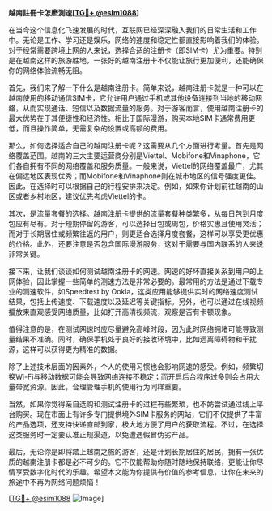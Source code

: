 **越南註冊卡怎麽測速[[TG💪+ @esim1088](https://t.me/s/esim1088)]**

在当今这个信息化飞速发展的时代，互联网已经深深融入我们的日常生活和工作中。无论是工作、学习还是娱乐，网络的速度和稳定性都直接影响着我们的体验。对于经常需要跨境上网的人来说，选择合适的注册卡（即SIM卡）尤为重要。特别是在越南这样的旅游胜地，一张好的越南注册卡不仅能让旅行更加便利，还能确保你的网络体验流畅无阻。

首先，我们来了解一下什么是越南注册卡。简单来说，越南注册卡就是一种可以在越南使用的移动通信SIM卡，它允许用户通过手机或其他设备连接到当地的移动网络，从而实现通话、短信以及数据流量的服务。对于游客而言，使用越南注册卡的最大优势在于其便捷性和经济性。相比于国际漫游，购买本地SIM卡通常费用更低，而且操作简单，无需复杂的设置或高额的费用。

那么，如何选择适合自己的越南注册卡呢？这需要从几个方面进行考量。首先是网络覆盖范围。越南的三大主要运营商分别是Viettel、Mobifone和Vinaphone，它们各自拥有不同的网络覆盖和服务质量。一般来说，Viettel的网络覆盖最广，尤其在偏远地区表现优秀；而Mobifone和Vinaphone则在城市地区的信号强度更佳。因此，在选择时可以根据自己的行程安排来决定。例如，如果你计划前往越南的山区或者乡村地区，建议优先考虑Viettel的卡。

其次，是流量套餐的选择。越南注册卡提供的流量套餐种类繁多，从每日包到月度包应有尽有。对于短期停留的游客，可以选择日包或周包，价格实惠且使用灵活；而对于长期居住或频繁往返的用户，则更适合选择月度套餐，这样可以享受更优惠的价格。此外，还要注意是否包含国际漫游服务，这对于需要与国内联系的人来说非常关键。

接下来，让我们谈谈如何测试越南注册卡的网速。网速的好坏直接关系到用户的上网体验，因此掌握一些简单的测速方法是非常必要的。最常用的方法是通过下载专业的测速软件，如Speedtest by Ookla，这类应用能够提供实时的网络速度测试结果，包括上传速度、下载速度以及延迟等关键指标。另外，也可以通过在线视频播放来直观感受网络质量，比如打开高清视频流，观察是否有卡顿现象。

值得注意的是，在测试网速时应尽量避免高峰时段，因为此时网络拥堵可能导致测量结果不准确。同时，确保手机处于良好的接收环境中，比如远离障碍物和干扰源，这样可以获得更为精准的数据。

除了上述技术层面的因素外，个人的使用习惯也会影响网速的感受。例如，频繁切换Wi-Fi与移动数据可能会导致网络连接不稳定；而开启后台程序过多则会占用大量带宽资源。因此，合理管理手机的使用行为同样重要。

当然，如果你觉得亲自选购和测试注册卡的过程有些繁琐，也不妨尝试通过线上平台购买。现在市面上有许多专门提供境外SIM卡服务的网站，它们不仅提供了丰富的产品选项，还支持快递直邮到家，极大地方便了用户的获取流程。不过，在选择这类服务时一定要认准正规渠道，以免遭遇假冒伪劣产品。

最后，无论你是即将踏上越南之旅的游客，还是计划长期居住的居民，拥有一张优质的越南注册卡都是必不可少的。它不仅能帮助你随时随地保持联络，更能让你尽情享受数字化时代的乐趣。希望本文能为你提供有价值的参考信息，让你在未来的旅途中不再为网络问题烦恼！

[[TG💪+ @esim1088](https://t.me/s/esim1088) ![Image](https://i.postimg.cc/4NQfJmqS/Snipaste-2025-05-13-00-14-12.png)]